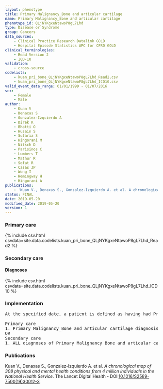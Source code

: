 ```yaml
---
layout: phenotype
title: Primary Malignancy_Bone and articular cartilage
name: Primary Malignancy_Bone and articular cartilage
phenotype_id: QLjNYKgxeNtawoP8gL7Lhd 
type: Disease or Syndrome
group: Cancers
data_sources: 
    - Clinical Practice Research Datalink GOLD
    - Hospital Episode Statistics APC for CPRD GOLD
clinical_terminologies: 
    - Read Version 2
    - ICD-10
validation: 
    - cross-source
codelists: 
    - kuan_pri_bone_QLjNYKgxeNtawoP8gL7Lhd_Read2.csv
    - kuan_pri_bone_QLjNYKgxeNtawoP8gL7Lhd_ICD10.csv
valid_event_data_range: 01/01/1999 - 01/07/2016
sex: 
    - Female
    - Male
author: 
    - Kuan V
    - Denaxas S
    - Gonzalez-Izquierdo A
    - Direk K
    - Bhatti O
    - Husain S
    - Sutaria S
    - Hingorani M
    - Nitsch D
    - Parisinos C
    - Lumbers T
    - Mathur R
    - Sofat R
    - Casas JP
    - Wong I
    - Hemingway H
    - Hingorani A
publications: 
    - 'Kuan V., Denaxas S., Gonzalez-Izquierdo A. et al. A chronological map of 308 physical and mental health conditions from 4 million individuals in the National Health Service. The Lancet Digital Health - DOI: 10.1016/S2589-7500(19)30012-3' 
status: FINAL
date: 2019-05-20
modified_date: 2019-05-20
version: 1
---
```

### Primary care 
{% include csv.html csvdata=site.data.codelists.kuan_pri_bone_QLjNYKgxeNtawoP8gL7Lhd_Read2 %}
### Secondary care 
#### Diagnoses 
{% include csv.html csvdata=site.data.codelists.kuan_pri_bone_QLjNYKgxeNtawoP8gL7Lhd_ICD10 %}
### Implementation 
<pre>At the specified date, a patient is defined as having had Primary Malignancy Bone and articular cartilage IF they meet the criteria for any of the following on or before the specified date. The earliest date on which the individual meets any of the following criteria on or before the specified date is defined as the first event date:

Primary care
1. Primary Malignancy_Bone and articular cartilage diagnosis or history of diagnosis during a consultation 
OR
Secondary care
1. ALL diagnoses of Primary Malignancy_Bone and articular cartilage or history of diagnosis during a hospitalization</pre> 
 
### Publications 
Kuan V., Denaxas S., Gonzalez-Izquierdo A. et al. _A chronological map of 308 physical and mental health conditions from 4 million individuals in the National Health Service_. The Lancet Digital Health - DOI <a href='https://www.thelancet.com/journals/landig/article/PIIS2589-7500(19)30012-3/fulltext'>10.1016/S2589-7500(19)30012-3</a>